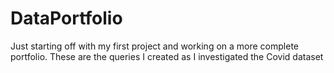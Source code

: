 # DataPortfolio
Just starting off with my first project and working on a more complete portfolio. These are the queries I created as I investigated the Covid dataset
